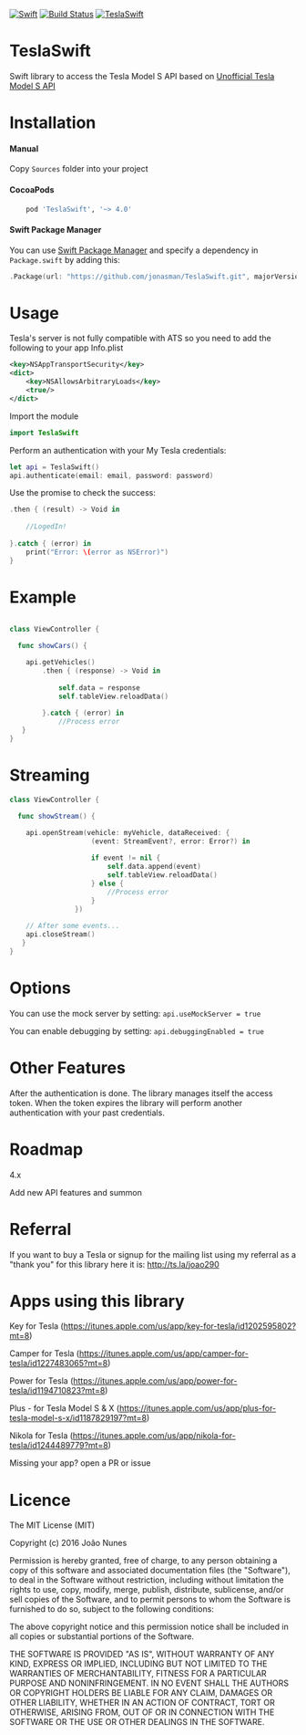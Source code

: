 [![Swift](https://img.shields.io/badge/Swift-4.0-orange.svg?style=flat)](https://swift.org)
[![Build Status](https://travis-ci.org/jonasman/TeslaSwift.svg?branch=master)](https://travis-ci.org/jonasman/TeslaSwift)
[![TeslaSwift](https://img.shields.io/cocoapods/v/TeslaSwift.svg)](https://github.com/jonasman/TeslaSwift)
# TeslaSwift
Swift library to access the Tesla Model S API based on [Unofficial Tesla Model S API](http://docs.timdorr.apiary.io/#)

Installation
============

#### Manual

Copy `Sources` folder into your project

#### CocoaPods
```ruby
	pod 'TeslaSwift', '~> 4.0'
```
#### Swift Package Manager
You can use [Swift Package Manager](https://swift.org/package-manager/) and specify a dependency in `Package.swift` by adding this:
```swift
.Package(url: "https://github.com/jonasman/TeslaSwift.git", majorVersion: 4)
```

Usage
============
Tesla's server is not fully compatible with ATS so you need to add the following to your app Info.plist
```XML
<key>NSAppTransportSecurity</key>
<dict>
    <key>NSAllowsArbitraryLoads</key>
    <true/>
</dict>
```

Import the module
```swift
import TeslaSwift
```

Perform an authentication with your My Tesla credentials: 
```swift 
let api = TeslaSwift()
api.authenticate(email: email, password: password)
```
Use the promise to check the success: 
```swift 
.then { (result) -> Void in
	
	//LogedIn!
	
}.catch { (error) in 
	print("Error: \(error as NSError)")			
}
```


Example
===========
```swift

class ViewController {

  func showCars() {

    api.getVehicles()
		.then { (response) -> Void in
			
			self.data = response
			self.tableView.reloadData()
			
		}.catch { (error) in
			//Process error
   }
}
```    
Streaming
===========
```swift
class ViewController {

  func showStream() {

    api.openStream(vehicle: myVehicle, dataReceived: {
					(event: StreamEvent?, error: Error?) in
					
					if event != nil {
						self.data.append(event)
						self.tableView.reloadData()
					} else {
						//Process error
					}
				})
				
	// After some events...
	api.closeStream()
   }
}
```    

Options
============
You can use the mock server by setting: `api.useMockServer = true`

You can enable debugging by setting: `api.debuggingEnabled = true`

Other Features
============
After the authentication is done. The library manages itself the access token. 
When the token expires the library will perform another authentication with your past credentials.

Roadmap
============
4.x

Add new API features and summon

Referral
============
If you want to buy a Tesla or signup for the mailing list using my referral as a "thank you" for this library here it is:
http://ts.la/joao290

Apps using this library
============
Key for Tesla (https://itunes.apple.com/us/app/key-for-tesla/id1202595802?mt=8)

Camper for Tesla (https://itunes.apple.com/us/app/camper-for-tesla/id1227483065?mt=8)

Power for Tesla (https://itunes.apple.com/us/app/power-for-tesla/id1194710823?mt=8)

Plus - for Tesla Model S & X (https://itunes.apple.com/us/app/plus-for-tesla-model-s-x/id1187829197?mt=8)

Nikola for Tesla (https://itunes.apple.com/us/app/nikola-for-tesla/id1244489779?mt=8)


Missing your app? open a PR or issue

Licence
============
        
The MIT License (MIT)

Copyright (c) 2016 João Nunes

Permission is hereby granted, free of charge, to any person obtaining a copy of
this software and associated documentation files (the "Software"), to deal in
the Software without restriction, including without limitation the rights to
use, copy, modify, merge, publish, distribute, sublicense, and/or sell copies of
the Software, and to permit persons to whom the Software is furnished to do so,
subject to the following conditions:

The above copyright notice and this permission notice shall be included in all
copies or substantial portions of the Software.

THE SOFTWARE IS PROVIDED "AS IS", WITHOUT WARRANTY OF ANY KIND, EXPRESS OR
IMPLIED, INCLUDING BUT NOT LIMITED TO THE WARRANTIES OF MERCHANTABILITY, FITNESS
FOR A PARTICULAR PURPOSE AND NONINFRINGEMENT. IN NO EVENT SHALL THE AUTHORS OR
COPYRIGHT HOLDERS BE LIABLE FOR ANY CLAIM, DAMAGES OR OTHER LIABILITY, WHETHER
IN AN ACTION OF CONTRACT, TORT OR OTHERWISE, ARISING FROM, OUT OF OR IN
CONNECTION WITH THE SOFTWARE OR THE USE OR OTHER DEALINGS IN THE SOFTWARE.
